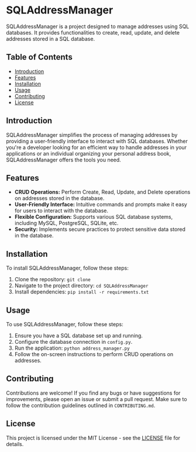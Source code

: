 # SQLAddressManager

SQLAddressManager is a project designed to manage addresses using SQL databases. It provides functionalities to create, read, update, and delete addresses stored in a SQL database.

## Table of Contents
- [Introduction](#introduction)
- [Features](#features)
- [Installation](#installation)
- [Usage](#usage)
- [Contributing](#contributing)
- [License](#license)

## Introduction

SQLAddressManager simplifies the process of managing addresses by providing a user-friendly interface to interact with SQL databases. Whether you're a developer looking for an efficient way to handle addresses in your applications or an individual organizing your personal address book, SQLAddressManager offers the tools you need.

## Features

- **CRUD Operations:** Perform Create, Read, Update, and Delete operations on addresses stored in the database.
- **User-Friendly Interface:** Intuitive commands and prompts make it easy for users to interact with the database.
- **Flexible Configuration:** Supports various SQL database systems, including MySQL, PostgreSQL, SQLite, etc.
- **Security:** Implements secure practices to protect sensitive data stored in the database.

## Installation

To install SQLAddressManager, follow these steps:

1. Clone the repository: `git clone `
2. Navigate to the project directory: `cd SQLAddressManager`
3. Install dependencies: `pip install -r requirements.txt`

## Usage

To use SQLAddressManager, follow these steps:

1. Ensure you have a SQL database set up and running.
2. Configure the database connection in `config.py`.
3. Run the application: `python address_manager.py`
4. Follow the on-screen instructions to perform CRUD operations on addresses.

## Contributing

Contributions are welcome! If you find any bugs or have suggestions for improvements, please open an issue or submit a pull request. Make sure to follow the contribution guidelines outlined in `CONTRIBUTING.md`.

## License

This project is licensed under the MIT License - see the [LICENSE](LICENSE) file for details.
